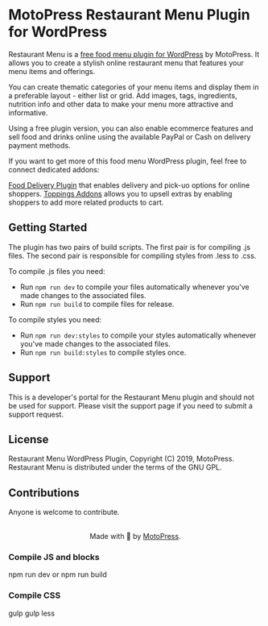 # MotoPress Restaurant Menu Plugin for WordPress

Restaurant Menu is a [free food menu plugin for WordPress](https://motopress.com/products/restaurant-menu/) by MotoPress. It allows you to create a stylish online restaurant menu that features your menu items and offerings.

You can create thematic categories of your menu items and display them in a preferable layout - either list or grid. Add images, tags, ingredients, nutrition info and other data to make your menu more attractive and informative.

Using a free plugin version, you can also enable ecommerce features and sell food and drinks online using the available PayPal or Cash on delivery payment methods.

If you want to get more of this food menu WordPress plugin, feel free to connect dedicated addons:

[Food Delivery Plugin](https://motopress.com/products/restaurant-menu-delivery/) that enables delivery and pick-uo options for online shoppers.
[Toppings Addons](https://motopress.com/products/restaurant-menu-toppings/) allows you to upsell extras by enabling shoppers to add more related products to cart.

## Getting Started
The plugin has two pairs of build scripts. The first pair is for compiling .js files. The second pair is responsible for compiling styles from .less to .css. 

To compile .js files you need:
* Run `npm run dev` to compile your files automatically whenever you've made changes to the associated files.
* Run `npm run build` to compile files for release.

To compile styles you need:
* Run `npm run dev:styles` to compile your styles automatically whenever you've made changes to the associated files.
* Run `npm run build:styles` to compile styles once.

## Support
This is a developer's portal for the Restaurant Menu plugin and should not be used for support. Please visit the support page if you need to submit a support request.

## License
Restaurant Menu WordPress Plugin, Copyright (C) 2019, MotoPress.
Restaurant Menu is distributed under the terms of the GNU GPL.

## Contributions
Anyone is welcome to contribute.

<p align="center">
    <br/>
    Made with 💙 by <a href="https://motopress.com/">MotoPress</a>.<br/>
</p>

### Compile JS and blocks
npm run dev or npm run build

### Compile CSS
gulp
gulp less
